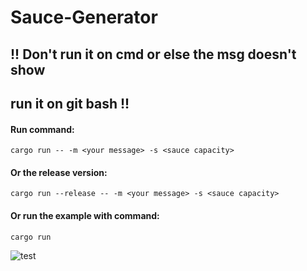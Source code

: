 # Sauce-Generator
## !! Don't run it on cmd or else the msg doesn't show

## run it on git bash !!
#### Run command:
```
cargo run -- -m <your message> -s <sauce capacity>
```
#### Or the release version:
```
cargo run --release -- -m <your message> -s <sauce capacity>
```
#### Or run the example with command:
```
cargo run
```

![test](https://github.com/IsekaiCode/sauce-generator/assets/109307799/ea7723a3-776e-4005-baac-9cadaff78b61)
